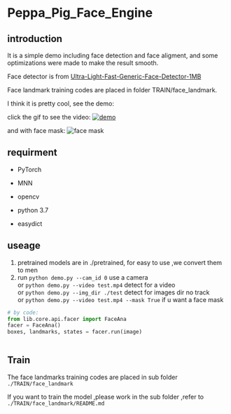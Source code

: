 # Peppa_Pig_Face_Engine



## introduction

It is a simple demo including face detection and face aligment, and some optimizations were made to make the result smooth.



Face detector is from [Ultra-Light-Fast-Generic-Face-Detector-1MB](https://github.com/Linzaer/Ultra-Light-Fast-Generic-Face-Detector-1MB)

Face landmark training codes are placed in folder  TRAIN/face_landmark.




I think it is pretty cool, see the demo:

click the gif to see the video:
[![demo](https://github.com/610265158/simpleface-engine/blob/master/figure/sample.gif)](https://v.youku.com/v_show/id_XNDM3MTY4MTM2MA==.html?spm=a2h3j.8428770.3416059.1)

and with face mask:
![face mask](https://github.com/610265158/Peppa_Pig_Face_Engine/blob/master/figure/sample_mask.gif)

## requirment

+ PyTorch

+ MNN  

+ opencv

+ python 3.7

+ easydict

  

## useage

1. pretrained models are in ./pretrained, for easy to use ,we convert them to men
2. run `python demo.py --cam_id 0` use a camera    
   or  `python demo.py --video test.mp4`  detect for a video    
   or  `python demo.py --img_dir ./test`  detect for images dir no track   
   or  `python demo.py --video test.mp4 --mask True` if u want a face mask



```python
# by code:
from lib.core.api.facer import FaceAna
facer = FaceAna()
boxes, landmarks, states = facer.run(image)
  
```



##  Train

The face landmarks  training codes are placed in sub folder ```./TRAIN/face_landmark```

If you want to train the model ,please work in the sub folder ,refer to ```./TRAIN/face_landmark/README.md```

